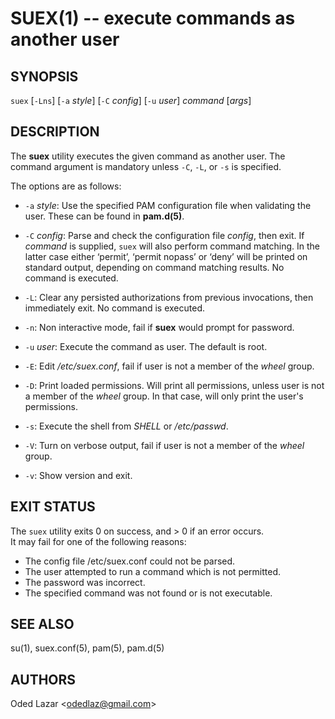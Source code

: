 SUEX(1) -- execute commands as another user
=============================================

## SYNOPSIS

`suex` \[`-Lns`] \[`-a` *style*] \[`-C` *config*] \[`-u` *user*] *command* \[*args*]

## DESCRIPTION

The **suex** utility executes the given command as another user.
The command argument is mandatory unless `-C`, `-L`, or `-s` is specified.

The options are as follows:

  * `-a` *style*:
    Use the specified PAM configuration file when validating the user. These can be found in **pam.d(5)**.

  * `-C` *config*:
    Parse and check the configuration file *config*, then exit. If *command* is
    supplied, `suex` will also perform command matching. In the latter case either
    ‘permit’, ‘permit nopass’ or ‘deny’ will be printed on standard output,
    depending on command matching results. No command is executed.

  * `-L`:
    Clear any persisted authorizations from previous invocations, then immediately exit. No command is executed.

  * `-n`:
    Non interactive mode, fail if **suex** would prompt for password.

  * `-u` *user*:
    Execute the command as user. The default is root.

  * `-E`:
    Edit */etc/suex.conf*, fail if user is not a member of the *wheel* group.

  * `-D`:
    Print loaded permissions. Will print all permissions, unless user is not
    a member of the *wheel* group. In that case, will only print the user's permissions.

  * `-s`:
    Execute the shell from *SHELL* or */etc/passwd*.

  * `-V`:
    Turn on verbose output, fail if user is not a member of the *wheel* group.

  * `-v`:
    Show version and exit.

## EXIT STATUS

The `suex` utility exits 0 on success, and > 0 if an error occurs.  
It may fail for one of the following reasons:

   * The config file /etc/suex.conf could not be parsed.
   * The user attempted to run a command which is not permitted.
   * The password was incorrect.
   * The specified command was not found or is not executable.

## SEE ALSO

su(1), suex.conf(5), pam(5), pam.d(5)

## AUTHORS

Oded Lazar <<odedlaz@gmail.com>>
